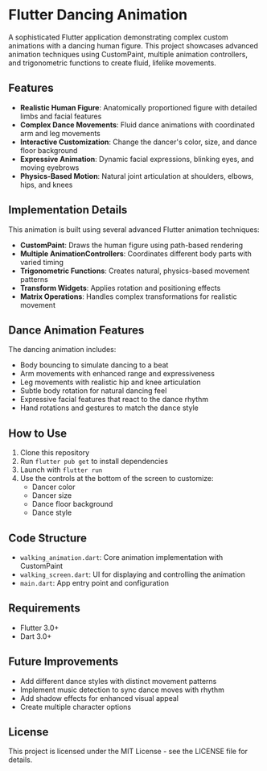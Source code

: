# Flutter Dancing Animation

A sophisticated Flutter application demonstrating complex custom animations with a dancing human figure. This project showcases advanced animation techniques using CustomPaint, multiple animation controllers, and trigonometric functions to create fluid, lifelike movements.

## Features

- **Realistic Human Figure**: Anatomically proportioned figure with detailed limbs and facial features
- **Complex Dance Movements**: Fluid dance animations with coordinated arm and leg movements
- **Interactive Customization**: Change the dancer's color, size, and dance floor background
- **Expressive Animation**: Dynamic facial expressions, blinking eyes, and moving eyebrows
- **Physics-Based Motion**: Natural joint articulation at shoulders, elbows, hips, and knees



## Implementation Details

This animation is built using several advanced Flutter animation techniques:

- **CustomPaint**: Draws the human figure using path-based rendering
- **Multiple AnimationControllers**: Coordinates different body parts with varied timing
- **Trigonometric Functions**: Creates natural, physics-based movement patterns
- **Transform Widgets**: Applies rotation and positioning effects
- **Matrix Operations**: Handles complex transformations for realistic movement

## Dance Animation Features

The dancing animation includes:

- Body bouncing to simulate dancing to a beat
- Arm movements with enhanced range and expressiveness
- Leg movements with realistic hip and knee articulation
- Subtle body rotation for natural dancing feel
- Expressive facial features that react to the dance rhythm
- Hand rotations and gestures to match the dance style

## How to Use

1. Clone this repository
2. Run `flutter pub get` to install dependencies
3. Launch with `flutter run`
4. Use the controls at the bottom of the screen to customize:
   - Dancer color
   - Dancer size
   - Dance floor background
   - Dance style

## Code Structure

- `walking_animation.dart`: Core animation implementation with CustomPaint
- `walking_screen.dart`: UI for displaying and controlling the animation
- `main.dart`: App entry point and configuration

## Requirements

- Flutter 3.0+
- Dart 3.0+

## Future Improvements

- Add different dance styles with distinct movement patterns
- Implement music detection to sync dance moves with rhythm
- Add shadow effects for enhanced visual appeal
- Create multiple character options

## License

This project is licensed under the MIT License - see the LICENSE file for details.
